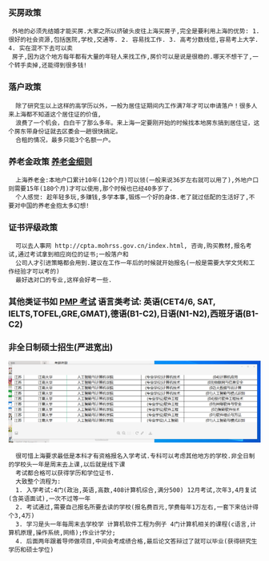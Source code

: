 
### 买房政策
```
 外地的必须先结婚才能买房.大家之所以挤破头皮往上海买房子,完全是要利用上海的优势: 1. 很好的社会资源,包括医院,学校,交通等. 2. 容易找工作. 3. 高考分数线低,容易考上大学. 4. 实在混不下去可以卖
 房子,因为这个地方每年都有大量的年轻人来找工作,房价可以是说是很稳的.哪天不想干了,一个转手卖掉,还能得到很多钱!
```

### 落户政策
```
  除了研究生以上这样的高学历以外，一般为居住证期间内工作满7年才可以申请落户！很多人来上海都不知道这个居住证的价值,
  浪费了一个机会，白白干了那么多年。来上海一定要刚开始的时候找本地房东搞到居住证，这个房东带身份证就去区委会一趟很快搞定。
  合租的情况，最多只能3个名额一户。
```
### 养老金政策 [养老金细则](https://www.zhihu.com/question/278266651)
```
  上海养老金:本地户口累计10年(120个月)可以领(一般来说36岁左右就可以用了),外地户口则需要15年(180个月)才可以使用,那个时候也已经40多岁了.
  个人感觉: 趁年轻多玩,多赚钱,多学本事,锻炼一个好的身体.老了就过低配的生活好了,不要对中国的养老金抱太多幻想!
```

### 证书评级政策
```
  可以去人事网 http://cpta.mohrss.gov.cn/index.html, 咨询,购买教材,报名考试,通过考试拿到相应岗位的证书;一般落户和
  公司人才引进策略都会用到.建议在工作一年后的时候就开始报名(一般是需要大学文凭和工作经验才可以考的)
  最好选对口的专业,这样会好考一些.
```

### 其他类证书如 [PMP 考试](https://www.zhihu.com/question/23069324)  语言类考试: 英语(CET4/6, SAT, IELTS,TOFEL,GRE,GMAT),德语(B1-C2),日语(N1-N2),西班牙语(B1-C2)

### 非全日制硕士招生(严进宽出)
![](image/reference.png)
```
  很可惜上海要求最低是本科才有资格报名入学考试.专科可以考虑其他地方的学校.非全日制的学校头一年是周末去上课,以后就是线下课
  考试都合格可以获得学历和学位证书.
  大致整个流程为: 
  1. 入学考试:4门(政治,英语,高数,408计算机综合,满分500) 12月考试,次年3,4月复试(含英语面试),一次不过等一年
  2. 考试通过,需要自己报名所要去读的学校(报名费百元,学费每年1万左右,一套下来估计得个3,4万)
  3. 学习是头一年每周末去学校学 计算机软件工程为例子 4门计算机相关的课程(c语言,计算机原理,操作系统,网络);作业计学分;
  4. 后面两年跟着导师做项目,中间会考成绩合格,最后论文答辩过了就可以毕业(获得研究生学历和硕士学位)
```
